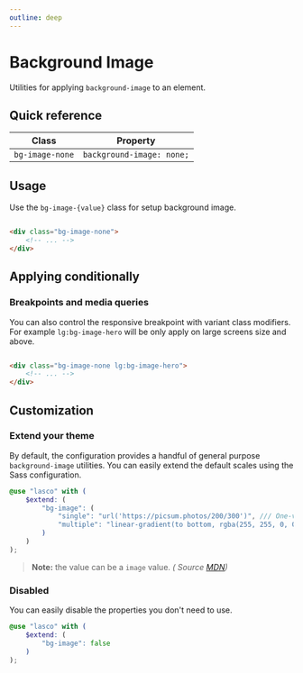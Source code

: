 ```yaml
---
outline: deep
---
```


# Background Image

Utilities for applying `background-image` to an element.

## Quick reference

| Class           | Property                  |
|-----------------|---------------------------|
| `bg-image-none` | `background-image: none;` |

## Usage

Use the `bg-image-{value}` class for setup background image.

```html

<div class="bg-image-none">
    <!-- ... -->
</div>
```

## Applying conditionally

### Breakpoints and media queries

You can also control the responsive breakpoint with variant class modifiers. For example `lg:bg-image-hero` will be only
apply on large screens size and above.

```html

<div class="bg-image-none lg:bg-image-hero">
    <!-- ... -->
</div>
```

## Customization

### Extend your theme

By default, the configuration provides a handful of general purpose `background-image` utilities. You can easily extend
the default scales using the Sass configuration.

```scss
@use "lasco" with (
    $extend: (
        "bg-image": (
            "single": "url('https://picsum.photos/200/300')", /// One-value syntax.
            "multiple": "linear-gradient(to bottom, rgba(255, 255, 0, 0.5), rgba(0, 0, 255, 0.5))" /// Multiple values syntax.
        )
    )
);
```

> **Note:** the value can be a `image` value. _(
Source [MDN](https://developer.mozilla.org/en-US/docs/Web/CSS/background-image#values))_

### Disabled

You can easily disable the properties you don't need to use.

```scss
@use "lasco" with (
    $extend: (
        "bg-image": false
    )
);
```
